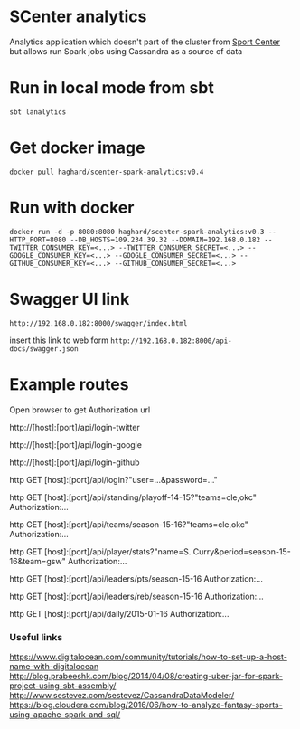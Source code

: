 SCenter analytics
================
Analytics application which doesn't part of the cluster from [Sport Center](https://github.com/haghard/sport-center) but allows run Spark jobs using Cassandra as a source of data

Run in local mode from sbt
=================

`sbt lanalytics`


Get docker image
=================

`docker pull haghard/scenter-spark-analytics:v0.4`


Run with docker
================

`docker run -d -p 8080:8080 haghard/scenter-spark-analytics:v0.3 --HTTP_PORT=8080 --DB_HOSTS=109.234.39.32 --DOMAIN=192.168.0.182 --TWITTER_CONSUMER_KEY=<...> --TWITTER_CONSUMER_SECRET=<...> --GOOGLE_CONSUMER_KEY=<...> --GOOGLE_CONSUMER_SECRET=<...> --GITHUB_CONSUMER_KEY=<...> --GITHUB_CONSUMER_SECRET=<...>` 


Swagger UI link
=================
 
`http://192.168.0.182:8000/swagger/index.html`

insert this link to web form 
`http://192.168.0.182:8000/api-docs/swagger.json`


Example routes
===============

Open browser to get Authorization url

http://[host]:[port]/api/login-twitter

http://[host]:[port]/api/login-google

http://[host]:[port]/api/login-github


http GET [host]:[port]/api/login?"user=...&password=..."

http GET [host]:[port]/api/standing/playoff-14-15?"teams=cle,okc" Authorization:...

http GET [host]:[port]/api/teams/season-15-16?"teams=cle,okc" Authorization:...

http GET [host]:[port]/api/player/stats?"name=S. Curry&period=season-15-16&team=gsw" Authorization:...

http GET [host]:[port]/api/leaders/pts/season-15-16 Authorization:... 

http GET [host]:[port]/api/leaders/reb/season-15-16 Authorization:...

http GET [host]:[port]/api/daily/2015-01-16 Authorization:...

### Useful links 
 
https://www.digitalocean.com/community/tutorials/how-to-set-up-a-host-name-with-digitalocean
http://blog.prabeeshk.com/blog/2014/04/08/creating-uber-jar-for-spark-project-using-sbt-assembly/
http://www.sestevez.com/sestevez/CassandraDataModeler/
https://blog.cloudera.com/blog/2016/06/how-to-analyze-fantasy-sports-using-apache-spark-and-sql/

